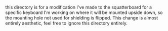 this directory is for a modification I've made to the squatterboard for a specific keyboard I'm working on where it will be mounted upside down, so the mounting hole not used for shielding is flipped. This change is almost entirely aesthetic, feel free to ignore this directory entirely.
